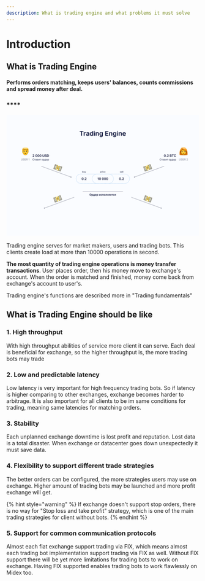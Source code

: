 ```yaml
---
description: What is trading engine and what problems it must solve
---
```


# Introduction

## **What is Trading Engine**

#### **Performs** orders matching, keeps users' balances, counts commissions and spread money after deal.

### \*\*\*\*

![Trading Engine executes orders](../../.gitbook/assets/trading_engine%20%281%29.png)

Trading engine serves for market makers, users and trading bots. This clients create load at more than 10000 operations in second.

**The most quantity of trading engine operations is money transfer transactions**. User places order, then his money move to exchange's account. When the order is matched and finished, money come back from exchange's account to user's.

Trading engine's functions are described more in "Trading fundamentals"

## What is Trading Engine should be like

### **1.** High throughput

With high throughput abilities of service more client it can serve. Each deal is beneficial for exchange, so the higher throughput is, the more trading bots may trade

### **2. Low and predictable latency**

Low latency is very important for high frequency trading bots. So if latency is higher comparing to other exchanges, exchange becomes harder to arbitrage. It is also important for all clients to be im same conditions for trading, meaning same latencies for matching orders.

### **3. Stability**

Each unplanned exchange downtime is lost profit and reputation. Lost data is a total disaster. When exchange or datacenter goes down unexpectedly it must save data. 

### **4. Flexibility to support different trade strategies**

The better orders can be configured, the more strategies users may use on exchange. Higher amount of trading bots may be launched and more profit exchange will get.

{% hint style="warning" %}
If exchange doesn't support stop orders, there is no way for "Stop loss and take profit" strategy, which is one of the main trading strategies for client without bots.
{% endhint %}

### **5. Support for common communication protocols**

Almost each fiat exchange support trading via FIX, which means almost each trading bot implementation support trading via FIX as well. Without FIX support there will be yet more limitations for trading bots to work on exchange. Having FIX supported enables trading bots to work flawlessly on Midex too.

